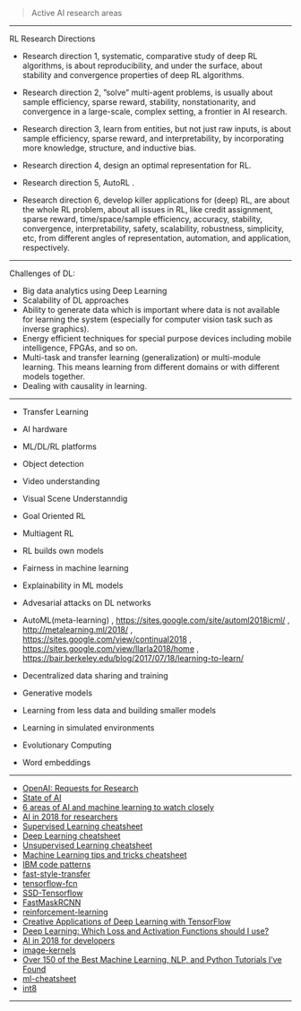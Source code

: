 
> Active AI research areas 


-------------

RL Research Directions

- Research direction
1, systematic, comparative study of deep RL algorithms, is about reproducibility, and under
the surface, about stability and convergence properties of deep RL algorithms. 

- Research direction
2, ”solve” multi-agent problems, is usually about sample efficiency, sparse reward, stability, nonstationarity,
and convergence in a large-scale, complex setting, a frontier in AI research. 

- Research
direction 3, learn from entities, but not just raw inputs, is about sample efficiency, sparse reward,
and interpretability, by incorporating more knowledge, structure, and inductive bias. 

- Research direction 4, design an optimal representation for RL.

- Research direction 5, AutoRL .

- Research direction 6, develop killer applications for (deep) RL, are about the whole RL problem, about all
issues in RL, like credit assignment, sparse reward, time/space/sample efficiency, accuracy, stability,
convergence, interpretability, safety, scalability, robustness, simplicity, etc, from different angles
of representation, automation, and application, respectively. 

----------------
Challenges of DL:
 
- Big data analytics using Deep Learning
- Scalability of DL approaches
- Ability to generate data which is important where data is
not available for learning the system (especially for
computer vision task such as inverse graphics).
- Energy efficient techniques for special purpose devices
including mobile intelligence, FPGAs, and so on.
- Multi-task and transfer learning (generalization) or
multi-module learning. This means learning from
different domains or with different models together.
- Dealing with causality in learning.

-----------

- Transfer Learning

- AI hardware

- ML/DL/RL platforms

- Object detection

- Video understanding

- Visual Scene Understanndig

- Goal Oriented RL

- Multiagent RL

- RL builds own models

- Fairness in machine learning

- Explainability in ML models

- Advesarial attacks on DL networks 

- AutoML(meta-learning) , https://sites.google.com/site/automl2018icml/ , http://metalearning.ml/2018/ , https://sites.google.com/view/continual2018 , https://sites.google.com/view/llarla2018/home , https://bair.berkeley.edu/blog/2017/07/18/learning-to-learn/

- Decentralized data sharing and training

- Generative models

-  Learning from less data and building smaller models

-  Learning in simulated environments

-  Evolutionary Computing

-  Word embeddings

 
-------------

- [OpenAI: Requests for Research](https://openai.com/requests-for-research/#parallel-trpo)
- [State of AI](https://www.stateof.ai/?utm_campaign=nathan.ai%20newsletter&utm_medium=email&utm_source=Revue%20newsletter)
- [6 areas of AI and machine learning to watch closely](https://medium.com/@NathanBenaich/6-areas-of-artificial-intelligence-to-watch-closely-673d590aa8aa)
- [AI in 2018 for researchers](https://blog.goodaudience.com/ai-in-2018-for-researchers-8955df0caaf9)
- [Supervised Learning cheatsheet](https://stanford.edu/~shervine/teaching/cs-229/cheatsheet-supervised-learning.html)
- [Deep Learning cheatsheet](https://stanford.edu/~shervine/teaching/cs-229/cheatsheet-deep-learning.html)
- [Unsupervised Learning cheatsheet](https://stanford.edu/~shervine/teaching/cs-229/cheatsheet-unsupervised-learning.html)
- [Machine Learning tips and tricks cheatsheet](https://stanford.edu/~shervine/teaching/cs-229/cheatsheet-machine-learning-tips-and-tricks.html)
- [IBM code patterns](https://developer.ibm.com/code/patterns/)
- [fast-style-transfer](https://github.com/lengstrom/fast-style-transfer)
- [tensorflow-fcn](https://github.com/MarvinTeichmann/tensorflow-fcn)
- [SSD-Tensorflow](https://github.com/balancap/SSD-Tensorflow)
- [FastMaskRCNN](https://github.com/CharlesShang/FastMaskRCNN)
- [reinforcement-learning](https://github.com/dennybritz/reinforcement-learning)
- [Creative Applications of Deep Learning with TensorFlow](https://www.kadenze.com/courses/creative-applications-of-deep-learning-with-tensorflow-iv/info)
- [Deep Learning: Which Loss and Activation Functions should I use?](https://medium.com/@srnghn/deep-learning-which-loss-and-activation-functions-should-i-use-ac02f1c56aa8)
- [AI in 2018 for developers](https://blog.goodaudience.com/ai-in-2018-for-researchers-8955df0caaf9)
- [image-kernels](http://setosa.io/ev/image-kernels/)
- [Over 150 of the Best Machine Learning, NLP, and Python Tutorials I’ve Found](https://medium.com/machine-learning-in-practice/over-150-of-the-best-machine-learning-nlp-and-python-tutorials-ive-found-ffce2939bd78)
- [ml-cheatsheet](https://github.com/bfortuner/ml-cheatsheet)
- [int8](https://int8.io/)

--------
